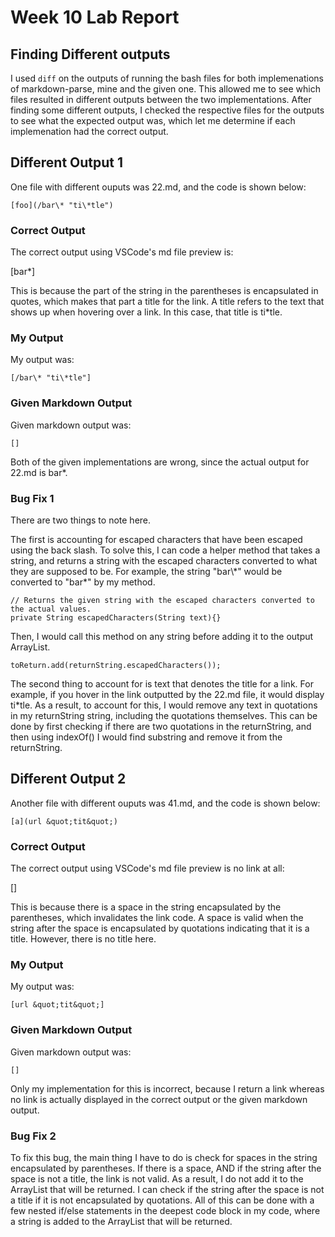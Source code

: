 # Week 10 Lab Report

## Finding Different outputs
I used `diff` on the outputs of running the bash files for both implemenations of markdown-parse, mine and the given one. This allowed me to see which files resulted in different outputs between the two implementations. After finding some different outputs, I checked the respective files for the outputs to see what the expected output was, which let me determine if each implemenation had the correct output.

## Different Output 1
One file with different ouputs was 22.md, and the code is shown below:

```
[foo](/bar\* "ti\*tle")
```

### Correct Output
The correct output using VSCode's md file preview is:

\[bar*\]

This is because the part of the string in the parentheses is encapsulated in quotes, which makes that part a title for the link. A title refers to the text that shows up when hovering over a link. In this case, that title is ti*tle.

### My Output
My output was:

```
[/bar\* "ti\*tle"]
```

### Given Markdown Output
Given markdown output was:

```
[]
```

Both of the given implementations are wrong, since the actual output for 22.md is bar*.

### Bug Fix 1
There are two things to note here. 

The first is accounting for escaped characters that have been escaped using the back slash. To solve this, I can code a helper method that takes a string, and returns a string with the escaped characters converted to what they are supposed to be. For example, the string "bar\\*" would be converted to "bar\*" by my method. 

```
// Returns the given string with the escaped characters converted to the actual values.
private String escapedCharacters(String text){}
```


Then, I would call this method on any string before adding it to the output ArrayList. 

```
toReturn.add(returnString.escapedCharacters());
```

The second thing to account for is text that denotes the title for a link. For example, if you hover in the link outputted by the 22.md file, it would display ti*tle. As a result, to account for this, I would remove any text in quotations in my returnString string, including the quotations themselves. This can be done by first checking if there are two quotations in the returnString, and then using indexOf() I would find substring and remove it from the returnString. 

## Different Output 2
Another file with different ouputs was 41.md, and the code is shown below:

```
[a](url &quot;tit&quot;)
```

### Correct Output
The correct output using VSCode's md file preview is no link at all:

[]

This is because there is a space in the string encapsulated by the parentheses, which invalidates the link code. A space is valid when the string after the space is encapsulated by quotations indicating that it is a title. However, there is no title here.

### My Output
My output was:

```
[url &quot;tit&quot;]
```

### Given Markdown Output
Given markdown output was:

```
[]
```

Only my implementation for this is incorrect, because I return a link whereas no link is actually displayed in the correct output or the given markdown output.

### Bug Fix 2
To fix this bug, the main thing I have to do is check for spaces in the string encapsulated by parentheses. If there is a space, AND if the string after the space is not a title, the link is not valid. As a result, I do not add it to the ArrayList that will be returned. I can check if the string after the space is not a title if it is not encapsulated by quotations. All of this can be done with a few nested if/else statements in the deepest code block in my code, where a string is added to the ArrayList that will be returned.